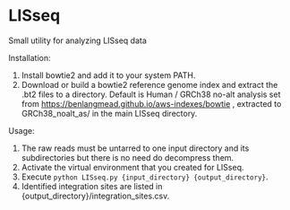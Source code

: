# LISseq
Small utility for analyzing LISseq data

Installation:
1. Install bowtie2 and add it to your system PATH. 
2. Download or build a bowtie2 reference genome index and extract the .bt2 files to a directory.
   Default is Human / GRCh38 no-alt analysis set from https://benlangmead.github.io/aws-indexes/bowtie ,
   extracted to GRCh38_noalt_as/ in the main LISseq directory.

Usage:
1. The raw reads must be untarred to one input directory and its subdirectories but there is no need do decompress them.
2. Activate the virtual environment that you created for LISseq.
3. Execute `python LISseq.py {input_directory} {output_directory}`.
4. Identified integration sites are listed in {output_directory}/integration_sites.csv.